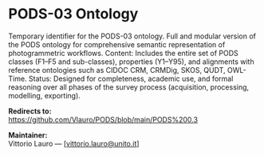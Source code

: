 # PODS-03 Ontology

Temporary identifier for the PODS-03 ontology.
Full and modular version of the PODS ontology for comprehensive semantic representation of photogrammetric workflows. Content: Includes the entire set of PODS classes (F1–F5 and sub-classes), properties (Y1–Y95), and alignments with reference ontologies such as CIDOC CRM, CRMDig, SKOS, QUDT, OWL-Time. Status: Designed for completeness, academic use, and formal reasoning over all phases of the survey process (acquisition, processing, modelling, exporting).

**Redirects to:**  
https://github.com/Vlauro/PODS/blob/main/PODS%200.3

**Maintainer:**  
Vittorio Lauro — [vittorio.lauro@unito.it]
